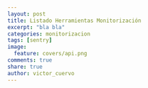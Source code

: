```yaml
---
layout: post
title: Listado Herramientas Monitorización
excerpt: "bla bla"
categories: monitorizacion
tags: [sentry]
image:
  feature: covers/api.png
comments: true
share: true
author: victor_cuervo
---
```


